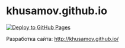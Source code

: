 khusamov.github.io
==================

[![Deploy to GitHub Pages][action-deploy-badge]][action-deploy]

Разработка сайта: http://khusamov.github.io/

[action-deploy-badge]: https://github.com/khusamov/khusamov.github.io/actions/workflows/docusaurus-deploy-to-github-pages-workflow.yml/badge.svg
[action-deploy]: https://github.com/khusamov/khusamov.github.io/actions/workflows/docusaurus-deploy-to-github-pages-workflow.yml
